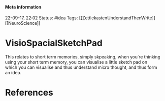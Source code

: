 #### Meta information
22-09-17, 22:02
Status: #idea
Tags: [[ZettlekastenUnderstandThenWrite]] [[NeuroScience]]





# VisioSpacialSketchPad

This relates to short term memories, simply skpeaking, when you're thinking using your short term memory, you can visualise a little sketch pad on which you can visualise and thus understand micro thought, and thus form an idea.






# References
